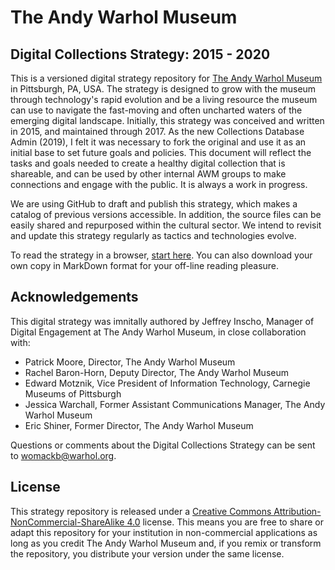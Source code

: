 # The Andy Warhol Museum

## Digital Collections Strategy: 2015 - 2020

This is a versioned digital strategy repository for [The Andy Warhol Museum](http://www.warhol.org) in Pittsburgh, PA, USA. The strategy is designed to grow with the museum through technology's rapid evolution and be a living resource the museum can use to navigate the fast-moving and often uncharted waters of the emerging digital landscape. Initially, this strategy was conceived and written in 2015, and maintained through 2017. As the new Collections Database Admin (2019), I felt it was necessary to fork the original and use it as an initial base to set future goals and policies. This document will reflect the tasks and goals needed to create a healthy digital collection that is shareable, and can be used by other internal AWM groups to make connections and engage with the public. It is always a work in progress.

We are using GitHub to draft and publish this strategy, which makes a catalog of previous versions accessible. In addition, the source files can be easily shared and repurposed within the cultural sector. We intend to revisit and update this strategy regularly as tactics and technologies evolve.

To read the strategy in a browser, [start here](index.md). You can also download your own copy in MarkDown format for your off-line reading pleasure.

## Acknowledgements

This digital strategy was imnitally authored by Jeffrey Inscho, Manager of Digital Engagement at The Andy Warhol Museum, in close collaboration with:

* Patrick Moore, Director, The Andy Warhol Museum
* Rachel Baron-Horn, Deputy Director, The Andy Warhol Museum
* Edward Motznik, Vice President of Information Technology, Carnegie Museums of Pittsburgh
* Jessica Warchall, Former Assistant Communications Manager, The Andy Warhol Museum
* Eric Shiner, Former Director, The Andy Warhol Museum

Questions or comments about the Digital Collections Strategy can be sent to [womackb@warhol.org](mailto:womackb@warhol.org).

## License

This strategy repository is released under a [Creative Commons Attribution-NonCommercial-ShareAlike 4.0](LICENSE.txt) license. This means you are free to share or adapt this repository for your institution in non-commercial applications as long as you credit The Andy Warhol Museum and, if you remix or transform the repository, you distribute your version under the same license.
